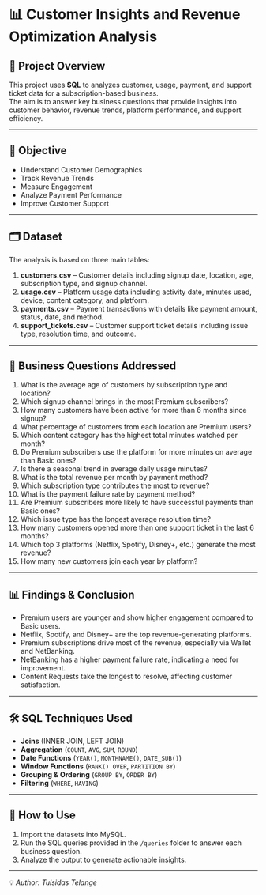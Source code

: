 # 📊 Customer Insights and Revenue Optimization Analysis

## 📌 Project Overview
This project uses **SQL**  to analyzes customer, usage, payment, and support ticket data for a subscription-based business.  
The aim is to answer key business questions that provide insights into customer behavior, revenue trends, platform performance, and support efficiency.

---

## 🎯 Objective

- Understand Customer Demographics
- Track Revenue Trends
- Measure Engagement
- Analyze Payment Performance
- Improve Customer Support

---

## 🗂 Dataset
The analysis is based on three main tables:

1. **customers.csv** – Customer details including signup date, location, age, subscription type, and signup channel.
2. **usage.csv** – Platform usage data including activity date, minutes used, device, content category, and platform.
3. **payments.csv** – Payment transactions with details like payment amount, status, date, and method.
4. **support_tickets.csv** – Customer support ticket details including issue type, resolution time, and outcome.

---

## 🎯 Business Questions Addressed
1. What is the average age of customers by subscription type and location?
2. Which signup channel brings in the most Premium subscribers?
3. How many customers have been active for more than 6 months since signup?
4. What percentage of customers from each location are Premium users?
5. Which content category has the highest total minutes watched per month?
6. Do Premium subscribers use the platform for more minutes on average than Basic ones?
7. Is there a seasonal trend in average daily usage minutes?
8. What is the total revenue per month by payment method?
9. Which subscription type contributes the most to revenue?
10. What is the payment failure rate by payment method?
11. Are Premium subscribers more likely to have successful payments than Basic ones?
12. Which issue type has the longest average resolution time?
13. How many customers opened more than one support ticket in the last 6 months?
14. Which top 3 platforms (Netflix, Spotify, Disney+, etc.) generate the most revenue?
15. How many new customers join each year by platform?

---

## 📊 Findings & Conclusion

- Premium users are younger and show higher engagement compared to Basic users.
- Netflix, Spotify, and Disney+ are the top revenue-generating platforms.
- Premium subscriptions drive most of the revenue, especially via Wallet and NetBanking.
- NetBanking has a higher payment failure rate, indicating a need for improvement.
- Content Requests take the longest to resolve, affecting customer satisfaction.

---

## 🛠 SQL Techniques Used
- **Joins** (INNER JOIN, LEFT JOIN)  
- **Aggregation** (`COUNT`, `AVG`, `SUM`, `ROUND`)  
- **Date Functions** (`YEAR()`, `MONTHNAME()`, `DATE_SUB()`)  
- **Window Functions** (`RANK() OVER`, `PARTITION BY`)  
- **Grouping & Ordering** (`GROUP BY`, `ORDER BY`)  
- **Filtering** (`WHERE`, `HAVING`)

---

## 🚀 How to Use
1. Import the datasets into MySQL.
2. Run the SQL queries provided in the `/queries` folder to answer each business question.
3. Analyze the output to generate actionable insights.

---

💡 *Author: Tulsidas Telange*
